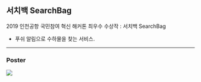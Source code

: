 ## 서치백 SearchBag
2019 인천공항 국민참여 혁신 해커톤 최우수 수상작 : 서치백 SearchBag
- 푸쉬 알림으로 수하물을 찾는 서비스.

------

### Poster
<img src="https://user-images.githubusercontent.com/41736866/71554217-d3afe080-2a5f-11ea-95ac-6faa1e632565.jpg"></img>
